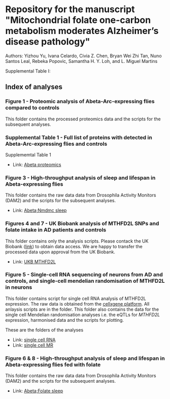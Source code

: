 # Repository for the manuscript "Mitochondrial folate one-carbon metabolism moderates Alzheimer’s disease pathology"

Authors: Yizhou Yu, Ivana Celardo, Civia Z. Chen, Bryan Wei Zhi Tan, Nuno Santos Leal, Rebeka Popovic, Samantha H. Y. Loh, and L. Miguel Martins

Supplemental Table I: 

## Index of analyses

### Figure 1 - Proteomic analysis of Abeta-Arc-expressing flies compared to controls

This folder contains the processed proteomics data and the scripts for the subsequent analyses.

### Supplemental Table 1 - Full list of proteins with detected in Abeta-Arc-expressing flies and controls

Supplememtal Table 1

- Link: [Abeta proteomics](https://github.com/M1gus/AD-FA/tree/main/Figure_1_Abeta_proteomics)

### Figure 3 - High-throughput analysis of sleep and lifespan in Abeta-expressing flies

This folder contains the raw data data from Drosophila Activity Monitors (DAM2) and the scripts for the subsequent analyses.

- Link: [Abeta;Nmdmc sleep](https://github.com/M1gus/AD-FA/tree/main/)

### Figures 4 and 7 - UK Biobank analysis of MTHFD2L SNPs and folate intake in AD patients and controls

This folder contains only the analysis scripts. Please contack the UK Biobank ([link](https://www.ukbiobank.ac.uk/)) to obtain data access. We are happy to transfer the processed data upon approval from the UK Biobank.

- Link: [UKB MTHFD2L](https://github.com/M1gus/AD-FA/blob/main/Figures_4n7_UKB/AD_FA_UKB.Rmd)

### Figure 5 - Single-cell RNA sequencing of neurons from AD and controls, and single-cell mendelian randomisation of MTHFD2L in neurons

This folder contains script for single cell RNA analysis of MTHFD2L expression. The raw data is obtained from the [cellxgene platform](https://cellxgene.cziscience.com/collections/b953c942-f5d8-434f-9da7-e726ba7c1481). All anlaysis scripts are in the folder. This folder also contains the data for the single cell Mendelian randomisation analyses i.e. the eQTLs for *MTHFD2L* expression, harmonised data and the scripts for plotting. 

These are the folders of the analyses
- Link: [single cell RNA](https://github.com/M1gus/AD-FA/tree/main/Figure_5_singleCell)
- Link: [single cell MR](https://github.com/M1gus/AD-FA/tree/main/Figure_5_singleCell)

### Figure 6 & 8 - High-throughput analysis of sleep and lifespan in Abeta-expressing flies fed with folate

This folder contains the raw data data from Drosophila Activity Monitors (DAM2) and the scripts for the subsequent analyses.

- Link: [Abeta;Folate sleep](https://github.com/M1gus/AD-FA/tree/main/)

